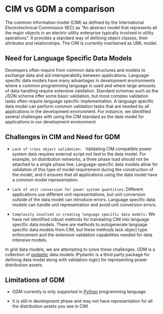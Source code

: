 # CIM vs GDM a comparison

The common information model (CIM) as defined by the International Electrotechnical Commission (IEC) as "An abstract model that represents all the major objects in an electric utility enterprise typically involved in utility operations". It provides a standard way of defining object classes, their attributes and relationships. The CIM is currently maintained as UML model. 

## Need for Language Specific Data Models

Developers often require from common data structures and models to exchange data and aid interoperability between applications. Language-specific data models have many advantages in development environments where a common programming language is used and where large amounts of data handling require extensive validation. Standard schemas such as the JSON schema offer some basic validation, but more complex validation tasks often require language specific implementation. A language specific data model can perform common validation tasks that are needed by all applications in the development environment. For instance, we identified several challenges with using the CIM standard as the data model for applications in our development environment.

## Challenges in  CIM and Need for GDM

* `Lack of cross object validation: ` Validating CIM compatible power system data requires external script not tied to the data model. For example, on distribution networks, a three phase load should not be attached to a single phase line. Language-specific data models allow for validation of this type of model requirement during the construction of the model, and it ensures that all applications using the data model have a common model representation.

* `Lack of unit conversion for power system quantities`: Different applications use different unit representations, but unit conversion outside of the data model can introduce errors. Language specific data models can handle unit representation and avoid unit conversion errors.

* `Complexity involved in creating language specific data models:` We have not identified robust methods for translating CIM into language specific data models. There are methods to autogenerate language specific data models from CIM, but these methods lack object type enforcement and the extensive validation capabilities needed for data intensive models.

In grid data models, we are attempting to solve these challenges. GDM is a collection of [pydantic](https://docs.pydantic.dev/latest/) data models (Pydantic is a third party package for defining data model along with validation logic) for representing power distribution assets.

## Limitations of GDM

* GDM currently is only supported in [Python](https://python.org) programming language. 

* It is still in development phase and may not have representation for all the distribution assets you see in CIM.
